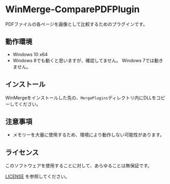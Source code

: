 # WinMerge-ComparePDFPlugin

PDFファイルの各ページを画像として比較するためのプラグインです。

## 動作環境

- Windows 10 x64
- Windows 8でも動くと思いますが、確認してません。 Windows 7では動きません。


## インストール

WinMergeをインストールした先の、`MergePlugins`ディレクトリ内にDLLをコピーしてください。

## 注意事項

- メモリーを大量に使用するため、環境により動作しない可能性があります。

## ライセンス

このソフトウェアを使用することに対して、あらゆることは無保証です。

[LICENSE](LICENSE) を参照してください。

